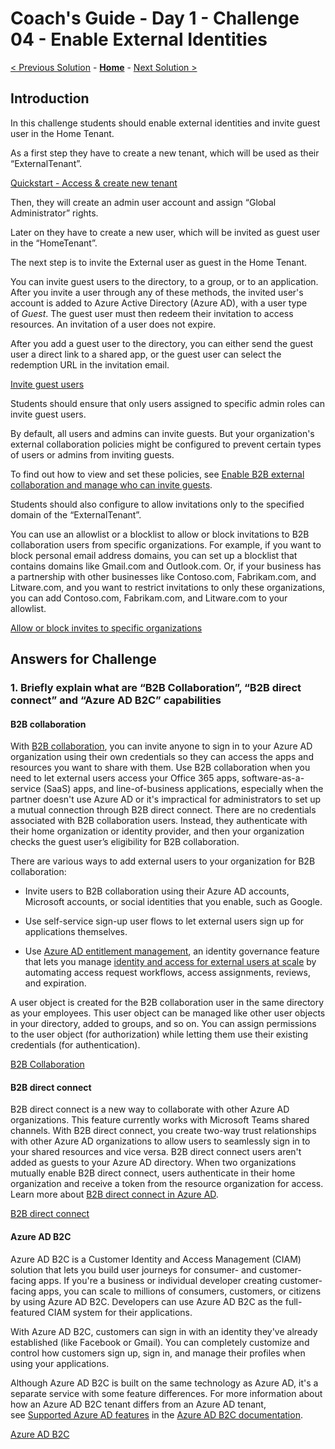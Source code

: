 # Coach's Guide - Day 1 - Challenge 04 - Enable External Identities

 [< Previous Solution](./Solution_D1_03.md) - **[Home](./README.md)** - [Next Solution >](./Solution_D1_05.md)

## Introduction

In this challenge students should enable external identities and invite guest user in the Home Tenant.

As a first step they have to create a new tenant, which will be used as their “ExternalTenant”.

[Quickstart - Access & create new tenant](https://learn.microsoft.com/en-us/azure/active-directory/fundamentals/active-directory-access-create-new-tenant)

Then, they will create an admin user account and assign “Global Administrator” rights.

Later on they have to create a new user, which will be invited as guest user in the “HomeTenant”.

The next step is to invite the External user as guest in the Home Tenant.

You can invite guest users to the directory, to a group, or to an application. After you invite a user through any of these methods, the invited user's account is added to Azure Active Directory (Azure AD), with a user type of *Guest*. The guest user must then redeem their invitation to access resources. An invitation of a user does not expire.

After you add a guest user to the directory, you can either send the guest user a direct link to a shared app, or the guest user can select the redemption URL in the invitation email. 

[Invite guest users](https://learn.microsoft.com/en-us/azure/active-directory/external-identities/add-users-administrator)

Students should ensure that only users assigned to specific admin roles can invite guest users. 

By default, all users and admins can invite guests. But your organization's external collaboration policies might be configured to prevent certain types of users or admins from inviting guests.

To find out how to view and set these policies, see [Enable B2B external collaboration and manage who can invite guests](https://learn.microsoft.com/en-us/azure/active-directory/external-identities/external-collaboration-settings-configure).

Students should also configure to allow invitations only to the specified domain of the “ExternalTenant”.

You can use an allowlist or a blocklist to allow or block invitations to B2B collaboration users from specific organizations. For example, if you want to block personal email address domains, you can set up a blocklist that contains domains like Gmail.com and Outlook.com. Or, if your business has a partnership with other businesses like Contoso.com, Fabrikam.com, and Litware.com, and you want to restrict invitations to only these organizations, you can add Contoso.com, Fabrikam.com, and Litware.com to your allowlist.

[Allow or block invites to specific organizations](https://learn.microsoft.com/en-us/azure/active-directory/external-identities/allow-deny-list)

## Answers for Challenge

### 1. Briefly explain what are “B2B Collaboration”, “B2B direct connect” and “Azure AD B2C” capabilities

#### B2B collaboration

With [B2B collaboration](https://learn.microsoft.com/en-us/azure/active-directory/external-identities/what-is-b2b), you can invite anyone to sign in to your Azure AD organization using their own credentials so they can access the apps and resources you want to share with them. Use B2B collaboration when you need to let external users access your Office 365 apps, software-as-a-service (SaaS) apps, and line-of-business applications, especially when the partner doesn't use Azure AD or it's impractical for administrators to set up a mutual connection through B2B direct connect. There are no credentials associated with B2B collaboration users. Instead, they authenticate with their home organization or identity provider, and then your organization checks the guest user’s eligibility for B2B collaboration.

There are various ways to add external users to your organization for B2B collaboration:

- Invite users to B2B collaboration using their Azure AD accounts, Microsoft accounts, or social identities that you enable, such as Google. 

- Use self-service sign-up user flows to let external users sign up for applications themselves.

- Use [Azure AD entitlement management](https://learn.microsoft.com/en-us/azure/active-directory/governance/entitlement-management-overview), an identity governance feature that lets you manage [identity and access for external users at scale](https://learn.microsoft.com/en-us/azure/active-directory/governance/entitlement-management-external-users#how-access-works-for-external-users) by automating access request workflows, access assignments, reviews, and expiration.

A user object is created for the B2B collaboration user in the same directory as your employees. This user object can be managed like other user objects in your directory, added to groups, and so on. You can assign permissions to the user object (for authorization) while letting them use their existing credentials (for authentication).

[B2B Collaboration](https://learn.microsoft.com/en-us/azure/active-directory/external-identities/external-identities-overview#b2b-collaboration)

#### B2B direct connect

B2B direct connect is a new way to collaborate with other Azure AD organizations. This feature currently works with Microsoft Teams shared channels. With B2B direct connect, you create two-way trust relationships with other Azure AD organizations to allow users to seamlessly sign in to your shared resources and vice versa. B2B direct connect users aren't added as guests to your Azure AD directory. When two organizations mutually enable B2B direct connect, users authenticate in their home organization and receive a token from the resource organization for access. Learn more about [B2B direct connect in Azure AD](https://learn.microsoft.com/en-us/azure/active-directory/external-identities/b2b-direct-connect-overview).

[B2B direct connect](https://learn.microsoft.com/en-us/azure/active-directory/external-identities/external-identities-overview#b2b-direct-connect)

#### Azure AD B2C

Azure AD B2C is a Customer Identity and Access Management (CIAM) solution that lets you build user journeys for consumer- and customer-facing apps. If you're a business or individual developer creating customer-facing apps, you can scale to millions of consumers, customers, or citizens by using Azure AD B2C. Developers can use Azure AD B2C as the full-featured CIAM system for their applications.

With Azure AD B2C, customers can sign in with an identity they've already established (like Facebook or Gmail). You can completely customize and control how customers sign up, sign in, and manage their profiles when using your applications.

Although Azure AD B2C is built on the same technology as Azure AD, it's a separate service with some feature differences. For more information about how an Azure AD B2C tenant differs from an Azure AD tenant, see [Supported Azure AD features](https://learn.microsoft.com/en-us/azure/active-directory-b2c/supported-azure-ad-features) in the [Azure AD B2C documentation](https://learn.microsoft.com/en-us/azure/active-directory-b2c/).

[Azure AD B2C](https://learn.microsoft.com/en-us/azure/active-directory/external-identities/external-identities-overview#azure-ad-b2c)